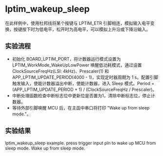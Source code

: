 # lptim_wakeup_sleep

在此样例中，使用杜邦线将某个按键与 LPTIM_ETR 引脚相连，模拟输入电平变换，按键按下时为低电平，松开时为高电平，可以模拟上升沿或下降沿输入。

## 实验流程

- 初始化 BOARD_LPTIM_PORT，将计数器运行模式设置为 LPTIM_WorkMode_WakeUpLowPower 唤醒低功耗模式，通过设置 ClockSourceFreqHz(LSI: 4kHz)、Prescaler(1) 和 APP_LPTIM_UPDATE_PERIOD(4000 - 1)，实现定时器周期为 1 s。配置引脚触发输入，使能计数器溢出中断，使能计数器，进入 Sleep 模式。Period = (APP_LPTIM_UPDATE_PERIOD + 1) / (ClockSourceFreqHz / Prescaler)。
- 中断处理函数检查中断标志位中更新位是否置为1，清除中断标志位，停止计数器。
- 等待外部引脚唤醒 MCU 后，在主函中串口将打印 "Wake up from sleep mode."。

## 实验结果

lptim_wakeup_sleep example.
press trigger input pin to wake up MCU from sleep mode.
Wake up from sleep mode.
